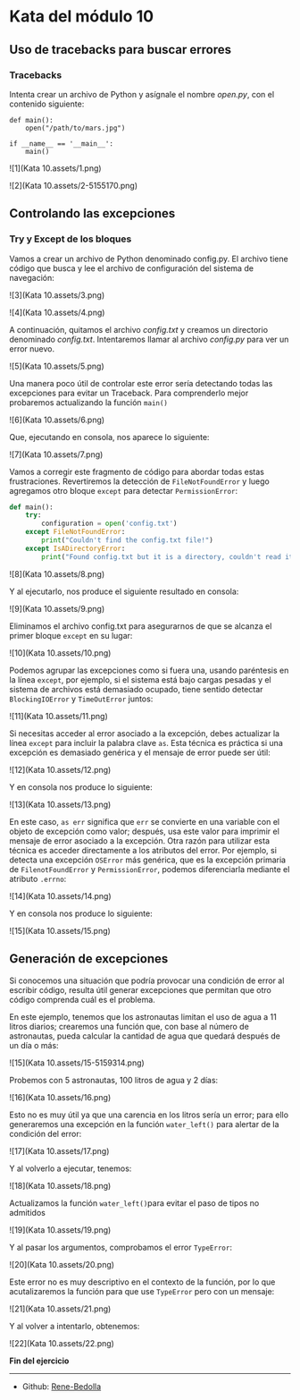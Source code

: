 # Kata del módulo 10

## Uso de tracebacks para buscar errores

### Tracebacks

Intenta crear un archivo de Python y asígnale el nombre *open.py*, con el contenido siguiente:

```
def main():
    open("/path/to/mars.jpg")

if __name__ == '__main__':
    main()
```

![1](Kata 10.assets/1.png)

![2](Kata 10.assets/2-5155170.png)

## Controlando las excepciones
### Try y Except de los bloques

Vamos a crear un archivo de Python denominado config.py. El archivo tiene código que busca y lee el archivo de configuración del sistema de navegación:

![3](Kata 10.assets/3.png)

![4](Kata 10.assets/4.png)

A continuación, quitamos el archivo *config.txt* y creamos un directorio denominado *config.txt*. Intentaremos llamar al archivo *config.py* para ver un error nuevo.

![5](Kata 10.assets/5.png)

Una manera poco útil de controlar este error sería detectando todas las excepciones para evitar un Traceback. Para comprenderlo mejor probaremos actualizando la función `main()`

![6](Kata 10.assets/6.png)

Que, ejecutando en consola, nos aparece lo siguiente:

![7](Kata 10.assets/7.png)

Vamos a corregir este fragmento de código para abordar todas estas frustraciones. Revertiremos la detección de `FileNotFoundError` y luego agregamos otro bloque `except` para detectar `PermissionError`:

```python
def main():
    try:
        configuration = open('config.txt')
    except FileNotFoundError:
        print("Couldn't find the config.txt file!")
    except IsADirectoryError:
        print("Found config.txt but it is a directory, couldn't read it")
```

![8](Kata 10.assets/8.png)

Y al ejecutarlo, nos produce el siguiente resultado en consola:

![9](Kata 10.assets/9.png)

Eliminamos el archivo config.txt para asegurarnos de que se alcanza el primer bloque `except` en su lugar:

![10](Kata 10.assets/10.png)

Podemos agrupar las excepciones como si fuera una, usando paréntesis en la línea `except`, por ejemplo, si el sistema está bajo cargas pesadas y el sistema de archivos está demasiado ocupado, tiene sentido detectar `BlockingIOError` y `TimeOutError` juntos:

![11](Kata 10.assets/11.png)

Si necesitas acceder al error asociado a la excepción, debes actualizar la línea `except` para incluir la palabra clave `as`. Esta técnica es práctica si una excepción es demasiado genérica y el mensaje de error puede ser útil:

![12](Kata 10.assets/12.png)

Y en consola nos produce lo siguiente:

![13](Kata 10.assets/13.png)

En este caso, `as err` significa que `err` se convierte en una variable con el objeto de excepción como valor; después, usa este valor para imprimir el mensaje de error asociado a la excepción. Otra razón para utilizar esta técnica es acceder directamente a los atributos del error. Por ejemplo, si detecta una excepción `OSError` más genérica, que es la excepción primaria de `FilenotFoundError` y `PermissionError`, podemos diferenciarla mediante el atributo `.errno`:

![14](Kata 10.assets/14.png)

Y en consola nos produce lo siguiente:

![15](Kata 10.assets/15.png)

## Generación de excepciones

Si conocemos una situación que podría provocar una condición de error al escribir código, resulta útil generar excepciones que permitan que otro código comprenda cuál es el problema.

En este ejemplo, tenemos que los astronautas limitan el uso de agua a 11 litros diarios; crearemos una función que, con base al número de astronautas, pueda calcular la cantidad de agua que quedará después de un día o más:

![15](Kata 10.assets/15-5159314.png)

Probemos con 5 astronautas, 100 litros de agua y 2 días:

![16](Kata 10.assets/16.png)

Esto no es muy útil ya que una carencia en los litros sería un error; para ello generaremos una excepción en la función `water_left()` para alertar de la condición del error:

![17](Kata 10.assets/17.png)

Y al volverlo a ejecutar, tenemos:

![18](Kata 10.assets/18.png)

Actualizamos la función `water_left()`para evitar el paso de tipos no admitidos

![19](Kata 10.assets/19.png)

Y al pasar los argumentos, comprobamos el error `TypeError`:

![20](Kata 10.assets/20.png)

Este error no es muy descriptivo en el contexto de la función, por lo que acutalizaremos la función para que use `TypeError` pero con un mensaje:

![21](Kata 10.assets/21.png)

Y al volver a intentarlo, obtenemos:

![22](Kata 10.assets/22.png)

**Fin del ejercicio**

---

- Github: [Rene-Bedolla](https://github.com/Rene-Bedolla)
